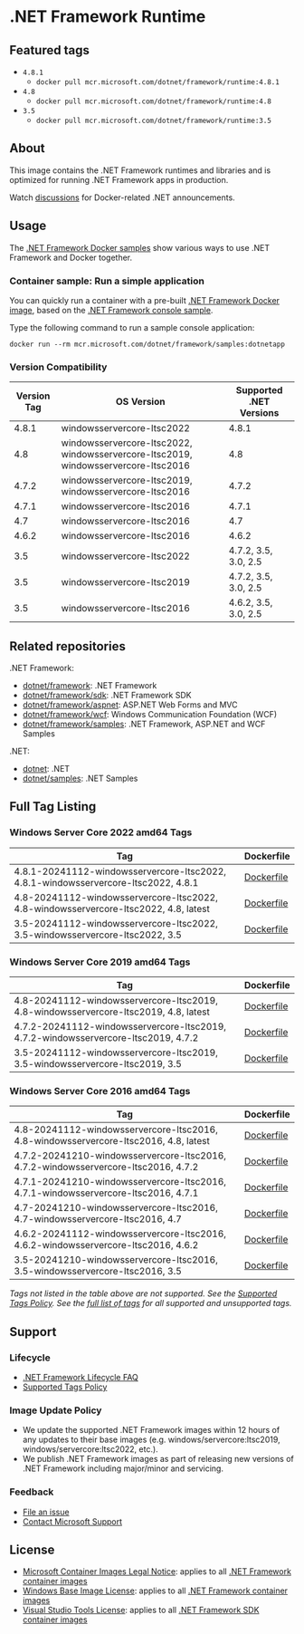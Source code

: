 # .NET Framework Runtime

## Featured tags

* `4.8.1`
  * `docker pull mcr.microsoft.com/dotnet/framework/runtime:4.8.1`
* `4.8`
  * `docker pull mcr.microsoft.com/dotnet/framework/runtime:4.8`
* `3.5`
  * `docker pull mcr.microsoft.com/dotnet/framework/runtime:3.5`

## About

This image contains the .NET Framework runtimes and libraries and is optimized for running .NET Framework apps in production.

Watch [discussions](https://github.com/microsoft/dotnet-framework-docker/discussions/categories/announcements) for Docker-related .NET announcements.

## Usage

The [.NET Framework Docker samples](https://github.com/microsoft/dotnet-framework-docker/blob/main/samples/README.md) show various ways to use .NET Framework and Docker together.

### Container sample: Run a simple application

You can quickly run a container with a pre-built [.NET Framework Docker image](https://github.com/microsoft/dotnet-framework-docker/blob/main/README.samples.md), based on the [.NET Framework console sample](https://github.com/microsoft/dotnet-framework-docker/blob/main/samples/dotnetapp/README.md).

Type the following command to run a sample console application:

```console
docker run --rm mcr.microsoft.com/dotnet/framework/samples:dotnetapp
```

### Version Compatibility

Version Tag | OS Version | Supported .NET Versions
-- | -- | --
4.8.1 | windowsservercore-ltsc2022 | 4.8.1
4.8 | windowsservercore-ltsc2022, windowsservercore-ltsc2019, windowsservercore-ltsc2016 | 4.8
4.7.2 | windowsservercore-ltsc2019, windowsservercore-ltsc2016 | 4.7.2
4.7.1 | windowsservercore-ltsc2016 | 4.7.1
4.7 | windowsservercore-ltsc2016 | 4.7
4.6.2 | windowsservercore-ltsc2016 | 4.6.2
3.5 | windowsservercore-ltsc2022 | 4.7.2, 3.5, 3.0, 2.5
3.5 | windowsservercore-ltsc2019 | 4.7.2, 3.5, 3.0, 2.5
3.5 | windowsservercore-ltsc2016 | 4.6.2, 3.5, 3.0, 2.5

## Related repositories

.NET Framework:

* [dotnet/framework](https://github.com/microsoft/dotnet-framework-docker/blob/main/README.md): .NET Framework
* [dotnet/framework/sdk](https://github.com/microsoft/dotnet-framework-docker/blob/main/README.sdk.md): .NET Framework SDK
* [dotnet/framework/aspnet](https://github.com/microsoft/dotnet-framework-docker/blob/main/README.aspnet.md): ASP.NET Web Forms and MVC
* [dotnet/framework/wcf](https://github.com/microsoft/dotnet-framework-docker/blob/main/README.wcf.md): Windows Communication Foundation (WCF)
* [dotnet/framework/samples](https://github.com/microsoft/dotnet-framework-docker/blob/main/README.samples.md): .NET Framework, ASP.NET and WCF Samples

.NET:

* [dotnet](https://github.com/dotnet/dotnet-docker/blob/main/README.md): .NET
* [dotnet/samples](https://github.com/dotnet/dotnet-docker/blob/main/README.samples.md): .NET Samples

## Full Tag Listing

### Windows Server Core 2022 amd64 Tags

Tag | Dockerfile
---------| ---------------
4.8.1-20241112-windowsservercore-ltsc2022, 4.8.1-windowsservercore-ltsc2022, 4.8.1 | [Dockerfile](src/runtime/4.8.1/windowsservercore-ltsc2022/Dockerfile)
4.8-20241112-windowsservercore-ltsc2022, 4.8-windowsservercore-ltsc2022, 4.8, latest | [Dockerfile](src/runtime/4.8/windowsservercore-ltsc2022/Dockerfile)
3.5-20241112-windowsservercore-ltsc2022, 3.5-windowsservercore-ltsc2022, 3.5 | [Dockerfile](src/runtime/3.5/windowsservercore-ltsc2022/Dockerfile)

### Windows Server Core 2019 amd64 Tags

Tag | Dockerfile
---------| ---------------
4.8-20241112-windowsservercore-ltsc2019, 4.8-windowsservercore-ltsc2019, 4.8, latest | [Dockerfile](src/runtime/4.8/windowsservercore-ltsc2019/Dockerfile)
4.7.2-20241112-windowsservercore-ltsc2019, 4.7.2-windowsservercore-ltsc2019, 4.7.2 | [Dockerfile](src/runtime/4.7.2/windowsservercore-ltsc2019/Dockerfile)
3.5-20241112-windowsservercore-ltsc2019, 3.5-windowsservercore-ltsc2019, 3.5 | [Dockerfile](src/runtime/3.5/windowsservercore-ltsc2019/Dockerfile)

### Windows Server Core 2016 amd64 Tags

Tag | Dockerfile
---------| ---------------
4.8-20241112-windowsservercore-ltsc2016, 4.8-windowsservercore-ltsc2016, 4.8, latest | [Dockerfile](src/runtime/4.8/windowsservercore-ltsc2016/Dockerfile)
4.7.2-20241210-windowsservercore-ltsc2016, 4.7.2-windowsservercore-ltsc2016, 4.7.2 | [Dockerfile](src/runtime/4.7.2/windowsservercore-ltsc2016/Dockerfile)
4.7.1-20241210-windowsservercore-ltsc2016, 4.7.1-windowsservercore-ltsc2016, 4.7.1 | [Dockerfile](src/runtime/4.7.1/windowsservercore-ltsc2016/Dockerfile)
4.7-20241210-windowsservercore-ltsc2016, 4.7-windowsservercore-ltsc2016, 4.7 | [Dockerfile](src/runtime/4.7/windowsservercore-ltsc2016/Dockerfile)
4.6.2-20241112-windowsservercore-ltsc2016, 4.6.2-windowsservercore-ltsc2016, 4.6.2 | [Dockerfile](src/runtime/4.6.2/windowsservercore-ltsc2016/Dockerfile)
3.5-20241210-windowsservercore-ltsc2016, 3.5-windowsservercore-ltsc2016, 3.5 | [Dockerfile](src/runtime/3.5/windowsservercore-ltsc2016/Dockerfile)
<!--End of generated tags-->

*Tags not listed in the table above are not supported. See the [Supported Tags Policy](https://github.com/dotnet/dotnet-docker/blob/main/documentation/supported-tags.md).
See the [full list of tags](https://mcr.microsoft.com/v2/dotnet/framework/runtime/tags/list) for all supported and unsupported tags.*

## Support

### Lifecycle

* [.NET Framework Lifecycle FAQ](https://support.microsoft.com/help/17455/lifecycle-faq-net-framework)
* [Supported Tags Policy](https://github.com/microsoft/dotnet-framework-docker/blob/main/documentation/supported-tags.md)

### Image Update Policy

* We update the supported .NET Framework images within 12 hours of any updates to their base images (e.g. windows/servercore:ltsc2019, windows/servercore:ltsc2022, etc.).
* We publish .NET Framework images as part of releasing new versions of .NET Framework including major/minor and servicing.

### Feedback

* [File an issue](https://github.com/microsoft/dotnet-framework-docker/issues/new/choose)
* [Contact Microsoft Support](https://support.microsoft.com/contactus/)

## License

* [Microsoft Container Images Legal Notice](https://aka.ms/mcr/osslegalnotice): applies to all [.NET Framework container images](https://github.com/microsoft/dotnet-framework-docker/blob/main/README.md)
* [Windows Base Image License](https://learn.microsoft.com/virtualization/windowscontainers/images-eula): applies to all [.NET Framework container images](https://github.com/microsoft/dotnet-framework-docker/blob/main/README.md)
* [Visual Studio Tools License](https://visualstudio.microsoft.com/license-terms/mlt031519/): applies to all [.NET Framework SDK container images](https://github.com/microsoft/dotnet-framework-docker/blob/main/README.sdk.md)
